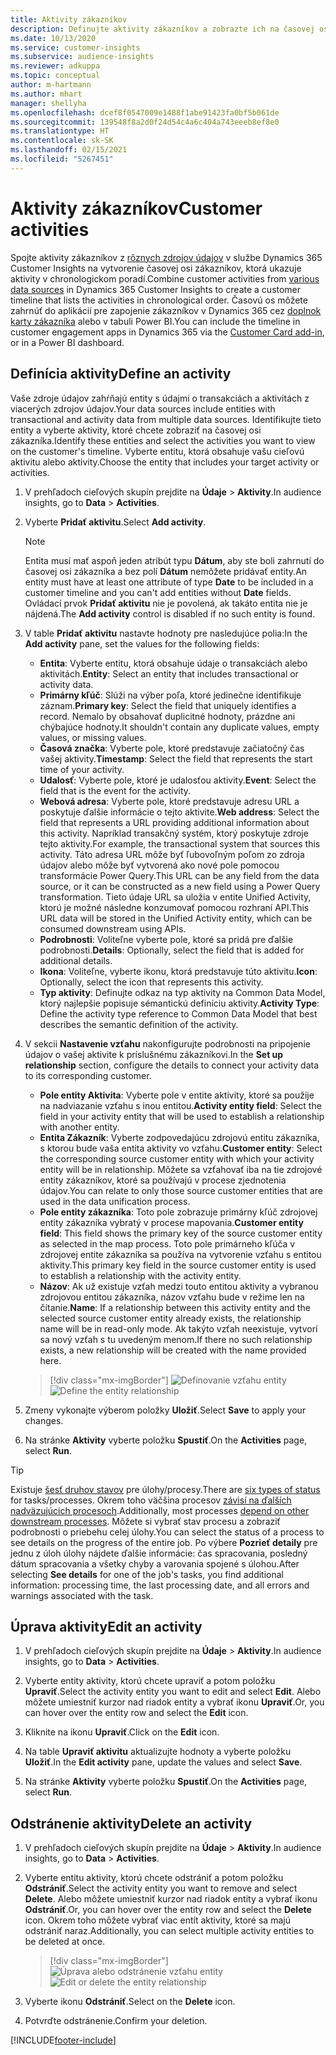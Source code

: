 ```yaml
---
title: Aktivity zákazníkov
description: Definujte aktivity zákazníkov a zobrazte ich na časovej osi zákazníkov.
ms.date: 10/13/2020
ms.service: customer-insights
ms.subservice: audience-insights
ms.reviewer: adkuppa
ms.topic: conceptual
author: m-hartmann
ms.author: mhart
manager: shellyha
ms.openlocfilehash: dcef8f0547009e1488f1abe91423fa0bf5b061de
ms.sourcegitcommit: 139548f8a2d0f24d54c4a6c404a743eeeb8ef8e0
ms.translationtype: HT
ms.contentlocale: sk-SK
ms.lasthandoff: 02/15/2021
ms.locfileid: "5267451"
---
```

# <a name="customer-activities"></a><span data-ttu-id="62996-103">Aktivity zákazníkov</span><span class="sxs-lookup"><span data-stu-id="62996-103">Customer activities</span></span>

<span data-ttu-id="62996-104">Spojte aktivity zákazníkov z [rôznych zdrojov údajov](data-sources.md) v službe Dynamics 365 Customer Insights na vytvorenie časovej osi zákazníkov, ktorá ukazuje aktivity v chronologickom poradí.</span><span class="sxs-lookup"><span data-stu-id="62996-104">Combine customer activities from [various data sources](data-sources.md) in Dynamics 365 Customer Insights to create a customer timeline that lists the activities in chronological order.</span></span> <span data-ttu-id="62996-105">Časovú os môžete zahrnúť do aplikácií pre zapojenie zákazníkov v Dynamics 365 cez [doplnok karty zákazníka](customer-card-add-in.md) alebo v tabuli Power BI.</span><span class="sxs-lookup"><span data-stu-id="62996-105">You can include the timeline in customer engagement apps in Dynamics 365 via the [Customer Card add-in](customer-card-add-in.md), or in a Power BI dashboard.</span></span>

## <a name="define-an-activity"></a><span data-ttu-id="62996-106">Definícia aktivity</span><span class="sxs-lookup"><span data-stu-id="62996-106">Define an activity</span></span>

<span data-ttu-id="62996-107">Vaše zdroje údajov zahŕňajú entity s údajmi o transakciách a aktivitách z viacerých zdrojov údajov.</span><span class="sxs-lookup"><span data-stu-id="62996-107">Your data sources include entities with transactional and activity data from multiple data sources.</span></span> <span data-ttu-id="62996-108">Identifikujte tieto entity a vyberte aktivity, ktoré chcete zobraziť na časovej osi zákazníka.</span><span class="sxs-lookup"><span data-stu-id="62996-108">Identify these entities and select the activities you want to view on the customer's timeline.</span></span> <span data-ttu-id="62996-109">Vyberte entitu, ktorá obsahuje vašu cieľovú aktivitu alebo aktivity.</span><span class="sxs-lookup"><span data-stu-id="62996-109">Choose the entity that includes your target activity or activities.</span></span>

1. <span data-ttu-id="62996-110">V prehľadoch cieľových skupín prejdite na **Údaje** > **Aktivity**.</span><span class="sxs-lookup"><span data-stu-id="62996-110">In audience insights, go to **Data** > **Activities**.</span></span>

1. <span data-ttu-id="62996-111">Vyberte **Pridať aktivitu**.</span><span class="sxs-lookup"><span data-stu-id="62996-111">Select **Add activity**.</span></span>

   > [!NOTE]
   > <span data-ttu-id="62996-112">Entita musí mať aspoň jeden atribút typu **Dátum**, aby ste boli zahrnutí do časovej osi zákazníka a bez polí **Dátum** nemôžete pridávať entity.</span><span class="sxs-lookup"><span data-stu-id="62996-112">An entity must have at least one attribute of type **Date** to be included in a customer timeline and you can't add entities without **Date** fields.</span></span> <span data-ttu-id="62996-113">Ovládací prvok **Pridať aktivitu** nie je povolená, ak takáto entita nie je nájdená.</span><span class="sxs-lookup"><span data-stu-id="62996-113">The **Add activity** control is disabled if no such entity is found.</span></span>

1. <span data-ttu-id="62996-114">V table **Pridať aktivitu** nastavte hodnoty pre nasledujúce polia:</span><span class="sxs-lookup"><span data-stu-id="62996-114">In the **Add activity** pane, set the values for the following fields:</span></span>

   - <span data-ttu-id="62996-115">**Entita**: Vyberte entitu, ktorá obsahuje údaje o transakciách alebo aktivitách.</span><span class="sxs-lookup"><span data-stu-id="62996-115">**Entity**: Select an entity that includes transactional or activity data.</span></span>
   - <span data-ttu-id="62996-116">**Primárny kľúč**: Slúži na výber poľa, ktoré jedinečne identifikuje záznam.</span><span class="sxs-lookup"><span data-stu-id="62996-116">**Primary key**: Select the field that uniquely identifies a record.</span></span> <span data-ttu-id="62996-117">Nemalo by obsahovať duplicitné hodnoty, prázdne ani chýbajúce hodnoty.</span><span class="sxs-lookup"><span data-stu-id="62996-117">It shouldn't contain any duplicate values, empty values, or missing values.</span></span>
   - <span data-ttu-id="62996-118">**Časová značka**: Vyberte pole, ktoré predstavuje začiatočný čas vašej aktivity.</span><span class="sxs-lookup"><span data-stu-id="62996-118">**Timestamp**: Select the field that represents the start time of your activity.</span></span>
   - <span data-ttu-id="62996-119">**Udalosť**: Vyberte pole, ktoré je udalosťou aktivity.</span><span class="sxs-lookup"><span data-stu-id="62996-119">**Event**: Select the field that is the event for the activity.</span></span>
   - <span data-ttu-id="62996-120">**Webová adresa**: Vyberte pole, ktoré predstavuje adresu URL a poskytuje ďalšie informácie o tejto aktivite.</span><span class="sxs-lookup"><span data-stu-id="62996-120">**Web address**: Select the field that represents a URL providing additional information about this activity.</span></span> <span data-ttu-id="62996-121">Napríklad transakčný systém, ktorý poskytuje zdroje tejto aktivity.</span><span class="sxs-lookup"><span data-stu-id="62996-121">For example, the transactional system that sources this activity.</span></span> <span data-ttu-id="62996-122">Táto adresa URL môže byť ľubovoľným poľom zo zdroja údajov alebo môže byť vytvorená ako nové pole pomocou transformácie Power Query.</span><span class="sxs-lookup"><span data-stu-id="62996-122">This URL can be any field from the data source, or it can be constructed as a new field using a Power Query transformation.</span></span> <span data-ttu-id="62996-123">Tieto údaje URL sa uložia v entite Unified Activity, ktorú je možné následne konzumovať pomocou rozhraní API.</span><span class="sxs-lookup"><span data-stu-id="62996-123">This URL data will be stored in the Unified Activity entity, which can be consumed downstream using APIs.</span></span>
   - <span data-ttu-id="62996-124">**Podrobnosti**: Voliteľne vyberte pole, ktoré sa pridá pre ďalšie podrobnosti.</span><span class="sxs-lookup"><span data-stu-id="62996-124">**Details**: Optionally, select the field that is added for additional details.</span></span>
   - <span data-ttu-id="62996-125">**Ikona**: Voliteľne, vyberte ikonu, ktorá predstavuje túto aktivitu.</span><span class="sxs-lookup"><span data-stu-id="62996-125">**Icon**: Optionally, select the icon that represents this activity.</span></span>
   - <span data-ttu-id="62996-126">**Typ aktivity**: Definujte odkaz na typ aktivity na Common Data Model, ktorý najlepšie popisuje sémantickú definíciu aktivity.</span><span class="sxs-lookup"><span data-stu-id="62996-126">**Activity Type**: Define the activity type reference to Common Data Model that best describes the semantic definition of the activity.</span></span>

1. <span data-ttu-id="62996-127">V sekcii **Nastavenie vzťahu** nakonfigurujte podrobnosti na pripojenie údajov o vašej aktivite k príslušnému zákazníkovi.</span><span class="sxs-lookup"><span data-stu-id="62996-127">In the **Set up relationship** section, configure the details to connect your activity data to its corresponding customer.</span></span>

    - <span data-ttu-id="62996-128">**Pole entity Aktivita**: Vyberte pole v entite aktivity, ktoré sa použije na nadviazanie vzťahu s inou entitou.</span><span class="sxs-lookup"><span data-stu-id="62996-128">**Activity entity field**: Select the field in your activity entity that will be used to establish a relationship with another entity.</span></span>
    - <span data-ttu-id="62996-129">**Entita Zákazník**: Vyberte zodpovedajúcu zdrojovú entitu zákazníka, s ktorou bude vaša entita aktivity vo vzťahu.</span><span class="sxs-lookup"><span data-stu-id="62996-129">**Customer entity**: Select the corresponding source customer entity with which your activity entity will be in relationship.</span></span> <span data-ttu-id="62996-130">Môžete sa vzťahovať iba na tie zdrojové entity zákazníkov, ktoré sa používajú v procese zjednotenia údajov.</span><span class="sxs-lookup"><span data-stu-id="62996-130">You can relate to only those source customer entities that are used in the data unification process.</span></span>
    - <span data-ttu-id="62996-131">**Pole entity zákazníka**: Toto pole zobrazuje primárny kľúč zdrojovej entity zákazníka vybratý v procese mapovania.</span><span class="sxs-lookup"><span data-stu-id="62996-131">**Customer entity field**: This field shows the primary key of the source customer entity as selected in the map process.</span></span> <span data-ttu-id="62996-132">Toto pole primárneho kľúča v zdrojovej entite zákazníka sa používa na vytvorenie vzťahu s entitou aktivity.</span><span class="sxs-lookup"><span data-stu-id="62996-132">This primary key field in the source customer entity is used to establish a relationship with the activity entity.</span></span>
    - <span data-ttu-id="62996-133">**Názov**: Ak už existuje vzťah medzi touto entitou aktivity a vybranou zdrojovou entitou zákazníka, názov vzťahu bude v režime len na čítanie.</span><span class="sxs-lookup"><span data-stu-id="62996-133">**Name**: If a relationship between this activity entity and the selected source customer entity already exists, the relationship name will be in read-only mode.</span></span> <span data-ttu-id="62996-134">Ak takýto vzťah neexistuje, vytvorí sa nový vzťah s tu uvedeným menom.</span><span class="sxs-lookup"><span data-stu-id="62996-134">If there no such relationship exists, a new relationship will be created with the name provided here.</span></span>
   
   > [!div class="mx-imgBorder"]
   > <span data-ttu-id="62996-135">![Definovanie vzťahu entity](media/activities-entities-define.png "Definovanie vzťahu entity")</span><span class="sxs-lookup"><span data-stu-id="62996-135">![Define the entity relationship](media/activities-entities-define.png "Define the entity relationship")</span></span>

1. <span data-ttu-id="62996-136">Zmeny vykonajte výberom položky **Uložiť**.</span><span class="sxs-lookup"><span data-stu-id="62996-136">Select **Save** to apply your changes.</span></span>

1. <span data-ttu-id="62996-137">Na stránke **Aktivity** vyberte položku **Spustiť**.</span><span class="sxs-lookup"><span data-stu-id="62996-137">On the **Activities** page, select **Run**.</span></span>

> [!TIP]
> <span data-ttu-id="62996-138">Existuje [šesť druhov stavov](system.md#status-types) pre úlohy/procesy.</span><span class="sxs-lookup"><span data-stu-id="62996-138">There are [six types of status](system.md#status-types) for tasks/processes.</span></span> <span data-ttu-id="62996-139">Okrem toho väčšina procesov [závisí na ďalších nadväzujúcich procesoch](system.md#refresh-policies).</span><span class="sxs-lookup"><span data-stu-id="62996-139">Additionally, most processes [depend on other downstream processes](system.md#refresh-policies).</span></span> <span data-ttu-id="62996-140">Môžete si vybrať stav procesu a zobraziť podrobnosti o priebehu celej úlohy.</span><span class="sxs-lookup"><span data-stu-id="62996-140">You can select the status of a process to see details on the progress of the entire job.</span></span> <span data-ttu-id="62996-141">Po výbere **Pozrieť detaily** pre jednu z úloh úlohy nájdete ďalšie informácie: čas spracovania, posledný dátum spracovania a všetky chyby a varovania spojené s úlohou.</span><span class="sxs-lookup"><span data-stu-id="62996-141">After selecting **See details** for one of the job's tasks, you find additional information: processing time, the last processing date, and all errors and warnings associated with the task.</span></span>

## <a name="edit-an-activity"></a><span data-ttu-id="62996-142">Úprava aktivity</span><span class="sxs-lookup"><span data-stu-id="62996-142">Edit an activity</span></span>

1. <span data-ttu-id="62996-143">V prehľadoch cieľových skupín prejdite na **Údaje** > **Aktivity**.</span><span class="sxs-lookup"><span data-stu-id="62996-143">In audience insights, go to **Data** > **Activities**.</span></span>

2. <span data-ttu-id="62996-144">Vyberte entity aktivity, ktorú chcete upraviť a potom položku **Upraviť**.</span><span class="sxs-lookup"><span data-stu-id="62996-144">Select the activity entity you want to edit and select **Edit**.</span></span> <span data-ttu-id="62996-145">Alebo môžete umiestniť kurzor nad riadok entity a vybrať ikonu **Upraviť**.</span><span class="sxs-lookup"><span data-stu-id="62996-145">Or, you can hover over the entity row and select the **Edit** icon.</span></span>

3. <span data-ttu-id="62996-146">Kliknite na ikonu **Upraviť**.</span><span class="sxs-lookup"><span data-stu-id="62996-146">Click on the **Edit** icon.</span></span>

4. <span data-ttu-id="62996-147">Na table **Upraviť aktivitu** aktualizujte hodnoty a vyberte položku **Uložiť**.</span><span class="sxs-lookup"><span data-stu-id="62996-147">In the **Edit activity** pane, update the values and select **Save**.</span></span>

5. <span data-ttu-id="62996-148">Na stránke **Aktivity** vyberte položku **Spustiť**.</span><span class="sxs-lookup"><span data-stu-id="62996-148">On the **Activities** page, select **Run**.</span></span>

## <a name="delete-an-activity"></a><span data-ttu-id="62996-149">Odstránenie aktivity</span><span class="sxs-lookup"><span data-stu-id="62996-149">Delete an activity</span></span>

1. <span data-ttu-id="62996-150">V prehľadoch cieľových skupín prejdite na **Údaje** > **Aktivity**.</span><span class="sxs-lookup"><span data-stu-id="62996-150">In audience insights, go to **Data** > **Activities**.</span></span>

2. <span data-ttu-id="62996-151">Vyberte entitu aktivity, ktorú chcete odstrániť a potom položku **Odstrániť**.</span><span class="sxs-lookup"><span data-stu-id="62996-151">Select the activity entity you want to remove and select **Delete**.</span></span> <span data-ttu-id="62996-152">Alebo môžete umiestniť kurzor nad riadok entity a vybrať ikonu **Odstrániť**.</span><span class="sxs-lookup"><span data-stu-id="62996-152">Or, you can hover over the entity row and select the **Delete** icon.</span></span> <span data-ttu-id="62996-153">Okrem toho môžete vybrať viac entít aktivity, ktoré sa majú odstrániť naraz.</span><span class="sxs-lookup"><span data-stu-id="62996-153">Additionally, you can select multiple activity entities to be deleted at once.</span></span>
   > [!div class="mx-imgBorder"]
   > <span data-ttu-id="62996-154">![Úprava alebo odstránenie vzťahu entity](media/activities-entities-edit-delete.png "Úprava alebo odstránenie vzťahu entity")</span><span class="sxs-lookup"><span data-stu-id="62996-154">![Edit or delete the entity relationship](media/activities-entities-edit-delete.png "Edit or delete the entity relationship")</span></span>

3. <span data-ttu-id="62996-155">Vyberte ikonu **Odstrániť**.</span><span class="sxs-lookup"><span data-stu-id="62996-155">Select on the **Delete** icon.</span></span>

4. <span data-ttu-id="62996-156">Potvrďte odstránenie.</span><span class="sxs-lookup"><span data-stu-id="62996-156">Confirm your deletion.</span></span>


[!INCLUDE[footer-include](../includes/footer-banner.md)]
